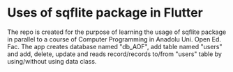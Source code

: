 # Uses of sqflite package in Flutter
The repo is created for the purpose of learning the usage of sqflite package in parallel to a course of Computer Programming in Anadolu Uni. Open Ed. Fac. 
The app creates database named "db_AOF", add table named "users" and add, delete, update and reads record/records to/from "users" table by using/without using data class. 
